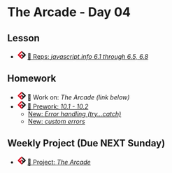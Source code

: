 # The Arcade - Day 04

## Lesson
<!-- - ![FSA](/logo.png) [📺 Lecture]() -->
<!-- - ![FSA](/logo.png) [👾 Demo Code - JS](demo.js) -->
- ![FSA](/logo.png) [🔬 Reps: *javascript.info 6.1 through 6.5, 6.8*](https://javascript.info/recursion)

## Homework
- ![FSA](/logo.png) 🔬 Work on: *The Arcade (link below)*
- ![FSA](/logo.png) [📖 Prework: *10.1 - 10.2*](https://javascript.info/try-catch)
  - [New: *Error handling (try...catch)*](https://javascript.info/try-catch)
  - [New: *custom errors*](https://javascript.info/custom-errors)

## Weekly Project (Due NEXT Sunday)
- ![FSA](/logo.png) [🔬 Project: *The Arcade*](https://learn.fullstackacademy.com/workshop/5e5c090ee91ce200041c09a9/landing)
